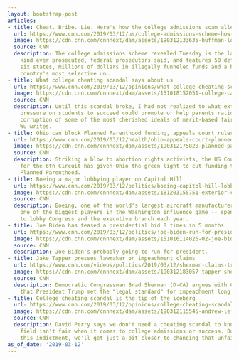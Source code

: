 ```yaml
---
layout: bootstrap-post
articles:
- title: Cheat. Bribe. Lie. Here's how the college admissions scam allegedly worked
  url: https://www.cnn.com/2019/03/12/us/college-admissions-scheme-how-it-worked/index.html
  image: https://cdn.cnn.com/cnnnext/dam/assets/190312133635-huffman-loughlin-split-super-tease.jpg
  source: CNN
  description: The college admissions scheme revealed Tuesday is the largest of its
    kind ever prosecuted, federal prosecutors said, and features 50 defendants across
    six states, millions of dollars in illegally funneled funds and a handful of the
    country's most selective un…
- title: What college cheating scandal says about us
  url: https://www.cnn.com/2019/03/12/opinions/what-college-cheating-scandal-says-about-us-shan-wu/index.html
  image: https://cdn.cnn.com/cnnnext/dam/assets/151018152051-college-campus-super-tease.jpg
  source: CNN
  description: Until this scandal broke, I had not realized to what extent extreme
    pressure on students to succeed could promote or help parents rationalize outright
    corruption of some of the most cherished ideals of merit-based fairness, Shan
    Wu writes.
- title: Ohio can block Planned Parenthood funding, appeals court rules
  url: https://www.cnn.com/2019/03/12/health/ohio-appeals-court-planned-parenthood-funding/index.html
  image: https://cdn.cnn.com/cnnnext/dam/assets/190312175828-planned-parenthood-restricted-super-tease.jpg
  source: CNN
  description: Striking a blow to abortion rights activists, the US Court of Appeals
    for the 6th Circuit has given Ohio the green light to cut funding to groups like
    Planned Parenthood.
- title: Boeing a major lobbying player on Capitol Hill
  url: https://www.cnn.com/2019/03/12/politics/boeing-capitol-hill-lobbying/index.html
  image: https://cdn.cnn.com/cnnnext/dam/assets/181203155751-exterior-capitol-building-super-tease.jpg
  source: CNN
  description: Boeing, one of the world's largest aircraft manufacturers, also is
    one of the biggest players in the Washington influence game -- spending millions
    to lobby Congress and the executive branch each year.
- title: Joe Biden has teased a presidential bid 8 times in 5 months
  url: https://www.cnn.com/2019/03/12/politics/joe-biden-run-for-president-2020/index.html
  image: https://cdn.cnn.com/cnnnext/dam/assets/151016114026-02-joe-biden-file-super-tease.jpg
  source: CNN
  description: Joe Biden's probably going to run for president.
- title: Jake Tapper presses lawmaker on impeachment claims
  url: https://www.cnn.com/videos/politics/2019/03/12/sherman-claims-trump-felonies-tapper-lead-vpx.cnn
  image: https://cdn.cnn.com/cnnnext/dam/assets/190312183057-tapper-sherman-super-tease.jpg
  source: CNN
  description: Democratic Congressman Brad Sherman (D-CA) argues with CNN's Jake Tapper
    that President Trump met the "legal standard" for impeachment long ago.
- title: College cheating scandal is the tip of the iceberg
  url: https://www.cnn.com/2019/03/12/opinions/college-cheating-scandal-privilege-disability-perry/index.html
  image: https://cdn.cnn.com/cnnnext/dam/assets/190312115545-andrew-lelling-college-cheating-presser-super-tease.jpg
  source: CNN
  description: David Perry says we don't need a cheating scandal to know the playing
    field isn't fair when it comes to college admissions or success. But  maybe with
    this indictment, we'll get just a bit closer to changing that unfair status quo.
as_of_date: '2019-03-12'
---
```


